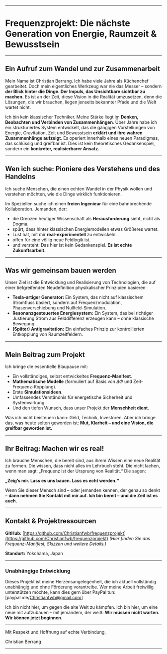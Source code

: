 

---

# Frequenzprojekt: Die nächste Generation von Energie, Raumzeit & Bewusstsein

---

## Ein Aufruf zum Wandel und zur Zusammenarbeit

Mein Name ist Christian Berrang. Ich habe viele Jahre als Küchenchef gearbeitet. Doch mein eigentliches Werkzeug war nie das Messer – sondern **der Blick hinter die Dinge. Der Impuls, das Unsichtbare sichtbar zu machen.** Es ist an der Zeit, diese Vision in die Realität umzusetzen, denn die Lösungen, die wir brauchen, liegen jenseits bekannter Pfade und die Welt wartet nicht.

Ich bin kein klassischer Techniker. Meine Stärke liegt im **Denken, Beobachten und Verbinden von Zusammenhängen**. Über Jahre habe ich ein strukturiertes System entwickelt, das die gängigen Vorstellungen von Energie, Gravitation, Zeit und Bewusstsein **erklärt und ihre wahren Zusammenhänge aufzeigt**. Es operiert innerhalb eines neuen Paradigmas, das schlüssig und greifbar ist. Dies ist kein theoretisches Gedankenspiel, sondern ein **konkreter, realisierbarer Ansatz.**

---

## Wen ich suche: Pioniere des Verstehens und des Handelns

Ich suche Menschen, die einen echten Wandel in der Physik wollen und verstehen möchten, wie die Dinge wirklich funktionieren.

Im Speziellen suche ich einen **freien Ingenieur** für eine bahnbrechende Kollaboration. Jemanden, der:

* die Grenzen heutiger Wissenschaft als **Herausforderung** sieht, nicht als Dogma.
* spürt, dass hinter klassischen Energiemodellen etwas Größeres wartet.
* Lust hat, mit mir **real-experimentell** zu entwickeln.
* offen für eine völlig neue Feldlogik ist.
* und versteht: Das hier ist kein Gedankenspiel. **Es ist echte Zukunftsarbeit.**

---

## Was wir gemeinsam bauen werden

Unser Ziel ist die Entwicklung und Realisierung von Technologien, die auf einer tiefgreifenden Neudefinition physikalischer Prinzipien basieren:

* **Tesla-artiger Generator:** Ein System, das nicht auf klassischem Stromfluss basiert, sondern auf Frequenzmodulation, Phasenverschiebung und Nullfeld-Simulation.
* **Resonanzgesteuertes Energiesystem:** Ein System, das bei richtiger Justierung Strom aus Felddifferenz erzeugen kann – ohne klassische Bewegung.
* **(Später) Antigravitation:** Ein einfaches Prinzip zur kontrollierten Entkopplung von Raumzeitfeldern.

---

## Mein Beitrag zum Projekt

Ich bringe die essentielle Blaupause mit:

* Ein vollständiges, selbst entwickeltes **Frequenz-Manifest**.
* **Mathematische Modelle** (formuliert auf Basis von $\Delta \Phi$ und Zeit-Frequenz-Kopplung).
* Erste **Simulationsideen**.
* Umfassendes Verständnis für energetische Sicherheit und Systemwirkung.
* Und den tiefen Wunsch, dass unser Projekt der **Menschheit dient**.

Was ich nicht beisteuern kann: Geld, Technik, Investoren. Aber ich bringe das, was heute selten geworden ist: **Mut, Klarheit – und eine Vision, die greifbar geworden ist.**

---

## Ihr Beitrag: Machen wir es real!

Ich brauche Menschen, die bereit sind, aus ihrem Wissen eine neue Realität zu formen. Die wissen, dass nicht alles im Lehrbuch steht. Die nicht lachen, wenn man sagt: „Frequenz ist der Ursprung von Realität.“ Die sagen:

**„Zeig’s mir. Lass es uns bauen. Lass es echt werden.“**

Wenn Sie dieser Mensch sind – oder jemanden kennen, der genau so denkt – **dann nehmen Sie Kontakt mit mir auf. Ich bin bereit – und die Zeit ist es auch.**

---

## Kontakt & Projektressourcen


**GitHub:** [https://github.com/Christianfwb/frequenzprojekt](https://github.com/Christianfwb/frequenzprojekt)
*(Hier finden Sie das Frequenz-Manifest, Skizzen und weitere Details.)*

**Standort:** Yokohama, Japan

---

### Unabhängige Entwicklung

Dieses Projekt ist meine Herzensangelegenheit, die ich aktuell vollständig unabhängig und ohne Förderung vorantreibe. Wer meine Arbeit freiwillig unterstützen möchte, kann dies gern über PayPal tun: [paypal.me/Christianfwb@gmail.com]

Ich bin nicht hier, um gegen die alte Welt zu kämpfen. Ich bin hier, um eine neue mit aufzubauen – mit jemandem, der weiß: **Wir müssen nicht warten. Wir können jetzt beginnen.**

---

Mit Respekt und Hoffnung auf echte Verbindung,

Christian Berrang

---

